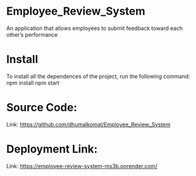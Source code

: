 # Employee_Review_System
An application that allows employees to submit feedback toward each other’s performance

# Install
To install all the dependences of the project, run the following command:
npm install
npm start

# Source Code:
Link: https://github.com/dhumalkomal/Employee_Review_System

# Deployment Link:
Link: https://employee-review-system-ms3b.onrender.com/
